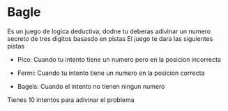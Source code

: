 # Bagle

Es un juego de logica deductiva, dodne tu deberas
adivinar un numero secreto de tres digitos basasdo
en pistas
El juego te dara las siguientes pistas
- Pico: Cuando tu intento tiene un numero pero en la 
posicion incorrecta

- Fermi: Cuando tu intento tiene un numero en la posicion
correcta

- Bagels: Cuando el intento no tienen ningun numero

Tienes 10 intentos para adivinar el problema



